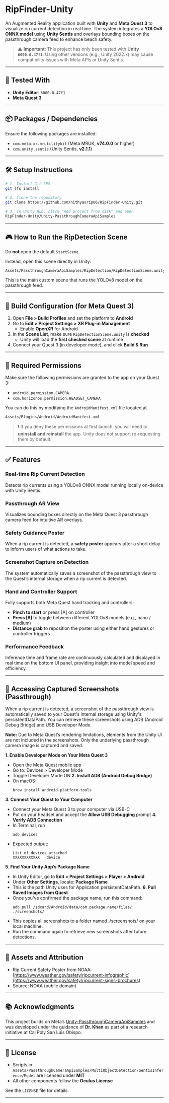# RipFinder-Unity

An Augmented Reality application built with **Unity** and **Meta Quest 3** to visualize rip current detection in real time. The system integrates a **YOLOv8 ONNX model** using **Unity Sentis** and overlays bounding boxes on the passthrough camera feed to enhance beach safety.

> ⚠️ **Important**: This project has only been tested with **Unity `6000.0.47f1`**. Using other versions (e.g., Unity 2022.x) may cause compatibility issues with Meta APIs or Unity Sentis.

---

## 🧪 Tested With

- **Unity Editor**: `6000.0.47f1`
- **Meta Quest 3**

---

## 📦 Packages / Dependencies

Ensure the following packages are installed:

- `com.meta.xr.mrutilitykit` (Meta MRUK, **v74.0.0** or higher)
- `com.unity.sentis` (Unity Sentis, **v2.1.1**)

---

## 🛠 Setup Instructions

```bash
# 1. Install Git LFS
git lfs install

# 2. Clone the repository
git clone https://github.com/nithyasrip06/RipFinder-Unity.git

# 3. In Unity Hub, click "Add project from disk" and open 
RipFinder-Unity/Unity-PassthroughCameraApiSamples
```
---

## 🎮 How to Run the RipDetection Scene

Do **not** open the default `StartScene`.

Instead, open this scene directly in Unity:

```
Assets/PassthroughCameraApiSamples/RipDetection/RipDetectionScene.unity
```

This is the main custom scene that runs the YOLOv8 model on the passthrough feed.

---

## 📱 Build Configuration (for Meta Quest 3)

1. Open **File > Build Profiles** and set the platform to **Android**
2. Go to **Edit > Project Settings > XR Plug-in Management**
   - Enable **OpenXR** for Android
3. In the **Scene List**, make sure `RipDetectionScene.unity` is **checked**
   - Unity will load the **first checked scene** at runtime
4. Connect your Quest 3 (in developer mode), and click **Build & Run**

---

## 🔐 Required Permissions

Make sure the following permissions are granted to the app on your Quest 3:

- `android.permission.CAMERA`
- `com.horizonos.permission.HEADSET_CAMERA`

You can do this by modifying the `AndroidManifest.xml` file located at 
```
Assets/Plugins/Android/AndroidManifest.xml
```

> ❗ If you deny these permissions at first launch, you will need to **uninstall and reinstall** the app. Unity does not support re-requesting them by default.

---

## ✅ Features

### Real-time Rip Current Detection  
Detects rip currents using a YOLOv8 ONNX model running locally on-device with Unity Sentis.

### Passthrough AR View  
Visualizes bounding boxes directly on the Meta Quest 3 passthrough camera feed for intuitive AR overlays.

### Safety Guidance Poster  
When a rip current is detected, a **safety poster** appears after a short delay to inform users of what actions to take.  

### Screenshot Capture on Detection
The system automatically saves a screenshot of the passthrough view to the Quest’s internal storage when a rip current is detected.

### Hand and Controller Support  
Fully supports both Meta Quest hand tracking and controllers:
- **Pinch to start** or press [A] on controller
- **Press [B]** to toggle between different YOLOv8 models (e.g., nano / medium)
- **Distance grab** to reposition the poster using either hand gestures or controller triggers

### Performance Feedback  
Inference time and frame rate are continuously calculated and displayed in real time on the bottom UI panel, providing insight into model speed and efficiency.

---

## 📸 Accessing Captured Screenshots (Passthrough)
When a rip current is detected, a screenshot of the passthrough view is automatically saved to your Quest's internal storage using Unity's persistentDataPath. You can retrieve these screenshots using ADB (Android Debug Bridge) and USB Developer Mode. 

**Note:** Due to Meta Quest’s rendering limitations, elements from the Unity UI are not included in the screenshots. Only the underlying passthrough camera image is captured and saved.

**1. Enable Developer Mode on Your Meta Quest 3**
   - Open the Meta Quest mobile app
   - Go to: Devices > Developer Mode
   - Toggle Developer Mode ON
**2. Install ADB (Android Debug Bridge)**
   - On macOS:
     ```
     brew install android-platform-tools
     ```
**3. Connect Your Quest to Your Computer**
   - Connect your Meta Quest 3 to your computer via USB-C
   - Put on your headset and accept the **Allow USB Debugging** prompt
**4. Verify ADB Connection**
   - In Terminal, run
     ```
     adb devices
     ```
   - Expected output:
     ```
     List of devices attached
     XXXXXXXXXXXX	device
     ```
**5. Find Your Unity App’s Package Name**
   - In Unity Editor, go to **Edit > Project Settings > Player > Android**
   - Under **Other Settings**, locate: **Package Name**
   - This is the path Unity uses for Application.persistentDataPath.
**6. Pull Saved Images from Quest**
   - Once you've confirmed the package name, run this command:
     ```
     adb pull /sdcard/Android/data/com.package.name/files/ ./screenshots/
     ```
   - This copies all screenshots to a folder named ./screenshots/ on your local machine.
   - Run the command again to retrieve new screenshots after future detections.
     
---

## 📝 Assets and Attribution
- Rip Current Safety Poster from NOAA: [https://www.weather.gov/safety/ripcurrent-infographic](https://www.weather.gov/safety/ripcurrent-signs-brochures)
- Source: NOAA (public domain)

---

## 📚 Acknowledgments

This project builds on Meta’s [Unity-PassthroughCameraApiSamples](https://github.com/oculus-samples/Unity-PassthroughCameraApiSamples) and was developed under the guidance of **Dr. Khan** as part of a research initiative at Cal Poly San Luis Obispo.

---

## 📄 License

- Scripts in `Assets/PassthroughCameraApiSamples/MultiObjectDetection/SentisInference/Model` are licensed under **MIT**
- All other components follow the **Oculus License**

See the `LICENSE` file for details.

---

